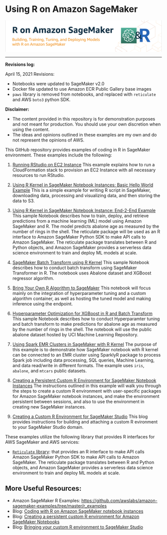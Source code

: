 
# Using R on Amazon SageMaker
<p align="center">
<img src="./images/r-title.png">
</p>

---

**Revisions log:**

April 15, 2021 Revisions:
- Notebooks were updated to SageMaker v2.0
- Docker file updated to use Amazon ECR Public Gallery base images
- `paws` library is removed from notebooks, and replaced with `reticulate` and AWS `boto3` python SDK.

**Disclaimer:**

- The content provided in this repository is for demonstration purposes and not meant for production. You should use your own discretion when using the content.
- The ideas and opinions outlined in these examples are my own and do not represent the opinions of AWS.

This GitHub repository provides examples of coding in R in SageMaker environment. These examples include the following:

1. [Running RStudio on EC2 Instance](https://github.com/nickminaie/amazon-sagemaker-r-workshop/tree/main/r_rstudio_ec2)
  This example explains how to run a CloudFormation stack to provision an EC2 Instance with all necessary resources to run RStudio.

2. [Using R Kernel in SageMaker Notebook Instances: Basic Hello World Example](https://github.com/nickminaie/amazon-sagemaker-r-workshop/tree/main/r_sagemaker_hello_world)
  This is a simple example for writing R script in SageMaker, downloading data, processing and visualizing data, and then storing the data to S3.

3. [Using R Kernel in SageMaker Notebook Instance: End-2-End Example](https://github.com/nickminaie/amazon-sagemaker-r-workshop/tree/main/e-end-2-end)
  This sample Notebook describes how to train, deploy, and retrieve predictions from a machine learning (ML) model using Amazon SageMaker and R. The model predicts abalone age as measured by the number of rings in the shell. The reticulate package will be used as an R interface to Amazon SageMaker Python SDK to make API calls to Amazon SageMaker. The reticulate package translates between R and Python objects, and Amazon SageMaker provides a serverless data science environment to train and deploy ML models at scale.

4. [SageMaker Batch Transform using R Kernel](https://github.com/nickminaie/amazon-sagemaker-r-workshop/tree/main/r-batch-transform)
    This sample Notebook describes how to conduct batch transform using SageMaker Transformer in R. The notebook uses Abalone dataset and XGBoost regressor algorithm.

5. [Bring Your Own R Algorithm to SageMaker](https://github.com/nickminaie/amazon-sagemaker-r-workshop/tree/main/r_byo_algo)
  This notebook will focus mainly on the integration of hyperparameter tuning and a custom algorithm container, as well as hosting the tuned model and making inference using the endpoint.

6. [Hyperparameter Optimization for XGBoost in R and Batch Transform](https://github.com/nickminaie/amazon-sagemaker-r-workshop/tree/main/r_xgboost_hpo_batch_transform)
  This sample Notebook describes how to conduct Hyperparamter tuning and batch transform to make predictions for abalone age as measured by the number of rings in the shell. The notebook will use the public abalone dataset hosted by UCI Machine Learning Repository.

7. [Using Spark EMR Clusters in SageMaker with R Kernel](https://github.com/nickminaie/amazon-sagemaker-r-workshop/tree/main/r_sagemaker-sparkr)
  The purpose of this example is to demonstrate how SageMaker notebook with R kernel can be connected to an EMR cluster using SparklyR package to process Spark job including data processing, SQL queries, Machine Learning, and data read/write in different formats. The example uses `iris`, `abalone`, and `mtcars` public datasets.

8. [Creating a Persistent Custom R Environment for SageMaker Notebook Instances](https://github.com/nickminaie/amazon-sagemaker-r-workshop/tree/main/r-custom-kernel-notebooks)
  The instructions outlined in this example will walk you through the steps to create a custom R environment with user-specific packages for Amazon SageMaker notebook instances, and make the environment persistent between sessions, and also to use the environment in creating new SageMaker instances.
  
9. [Creating a Custom R Environment for SageMaker Studio](https://aws.amazon.com/blogs/machine-learning/bringing-your-own-r-environment-to-amazon-sagemaker-studio/)
  This blog provides instructions for building and attaching a custom R evironment to your SageMaker Studio domain.
   
   
These examples utilize the following library that provides R interfaces for AWS SageMaker and AWS services:

- [`Reticulate` library](https://rstudio.github.io/reticulate/): that provides an R interface to make API calls Amazon SageMaker Python SDK to make API calls to Amazon SageMaker. The reticulate package translates between R and Python objects, and Amazon SageMaker provides a serverless data science environment to train and deploy ML models at scale.


## More Useful Resources:
- Amazon SageMaker R Examples: https://github.com/awslabs/amazon-sagemaker-examples/tree/master/r_examples
- Blog: [Coding with R on Amazon SageMaker notebook instances](https://aws.amazon.com/blogs/machine-learning/coding-with-r-on-amazon-sagemaker-notebook-instances/)
- Blog: [Creating a persistent custom R environment for Amazon SageMaker Notebooks](https://aws.amazon.com/blogs/machine-learning/creating-a-persistent-custom-r-environment-for-amazon-sagemaker/)
- Blog: [Bringing your custom R environment to SageMaker Studio](https://aws.amazon.com/blogs/machine-learning/bringing-your-own-r-environment-to-amazon-sagemaker-studio/)

